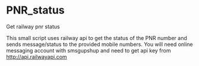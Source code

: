 # PNR_status
Get railway pnr status

This small script uses railway api to get the status of the PNR number and sends message/status to the provided mobile numbers.
You will need online messaging account with smsgupshup and need to get api key from http://api.railwayapi.com
